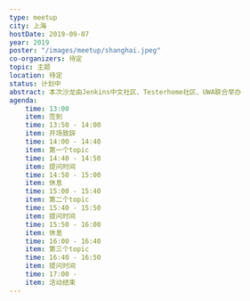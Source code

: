 ```yaml
---
type: meetup
city: 上海
hostDate: 2019-09-07
year: 2019
poster: "/images/meetup/shanghai.jpeg"
co-organizers: 待定
topic: 主题
location: 待定
status: 计划中
abstract: 本次沙龙由Jenkins中文社区、Testerhome社区、UWA联合举办
agenda:
    time: 13:00
    item: 签到
    time: 13:50 - 14:00
    item: 开场致辞
    time: 14:00 - 14:40
    item: 第一个topic
    time: 14:40 - 14:50
    item: 提问时间
    time: 14:50 - 15:00
    item: 休息
    time: 15:00 - 15:40
    item: 第二个topic
    time: 15:40 - 15:50
    item: 提问时间
    time: 15:50 - 16:00
    item: 休息
    time: 16:00 - 16:40
    item: 第三个topic
    time: 16:40 - 16:50
    item: 提问时间
    time: 17:00 -
    item: 活动结束
---
```

